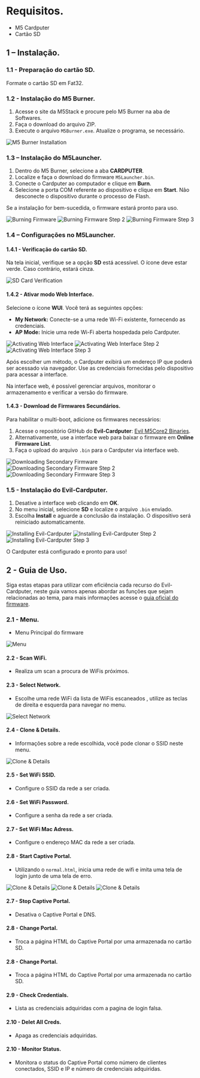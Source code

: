 # Requisitos.

- M5 Cardputer
- Cartão SD

## 1 – Instalação.

### 1.1 - Preparação do cartão SD.

Formate o cartão SD em Fat32.

### 1.2 - Instalação do M5 Burner.

1. Acesse o site da M5Stack e procure pelo M5 Burner na aba de Softwares.
2. Faça o download do arquivo ZIP.
3. Execute o arquivo `M5Burner.exe`. Atualize o programa, se necessário.

![M5 Burner Installation](assets/Imagens/1.2.png)

### 1.3 – Instalação do M5Launcher.

1. Dentro do M5 Burner, selecione a aba **CARDPUTER**.
2. Localize e faça o download do firmware `M5Launcher.bin`.
3. Conecte o Cardputer ao computador e clique em **Burn**.
4. Selecione a porta COM referente ao dispositivo e clique em **Start**. Não desconecte o dispositivo durante o processo de Flash.

Se a instalação for bem-sucedida, o firmware estará pronto para uso.

![Burning Firmware](assets/Imagens/1.3.png)
![Burning Firmware Step 2](assets/Imagens/1.3(2).png)
![Burning Firmware Step 3](assets/Imagens/1.3.(3).png)

### 1.4 – Configurações no M5Launcher.

#### 1.4.1 - Verificação do cartão SD.

Na tela inicial, verifique se a opção **SD** está acessível. O ícone deve estar verde. Caso contrário, estará cinza.

![SD Card Verification](assets/Imagens/1.4.1.png)

#### 1.4.2 - Ativar modo Web Interface.

Selecione o ícone **WUI**. Você terá as seguintes opções:

- **My Network:** Conecte-se a uma rede Wi-Fi existente, fornecendo as credenciais.
- **AP Mode:** Inicie uma rede Wi-Fi aberta hospedada pelo Cardputer.

![Activating Web Interface](assets/Imagens/1.4.2.png)
![Activating Web Interface Step 2](assets/Imagens/1.4.2(2).png)
![Activating Web Interface Step 3](assets/Imagens/1.4.2(3).png)

Após escolher um método, o Cardputer exibirá um endereço IP que poderá ser acessado via navegador. Use as credenciais fornecidas pelo dispositivo para acessar a interface.

Na interface web, é possível gerenciar arquivos, monitorar o armazenamento e verificar a versão do firmware.

#### 1.4.3 - Download de Firmwares Secundários.

Para habilitar o multi-boot, adicione os firmwares necessários:

1. Acesse o repositório GitHub do **Evil-Cardputer**: [Evil M5Core2 Binaries](https://github.com/7h30th3r0n3/Evil-M5Core2/tree/main/binaries).
2. Alternativamente, use a interface web para baixar o firmware em **Online Firmware List**.
3. Faça o upload do arquivo `.bin` para o Cardputer via interface web.

![Downloading Secondary Firmware](assets/Imagens/1.4.3.png)
![Downloading Secondary Firmware Step 2](assets/Imagens/1.4.3(2).png)
![Downloading Secondary Firmware Step 3](assets/Imagens/1.4.3(3).png)

### 1.5 - Instalação do Evil-Cardputer.

1. Desative a interface web clicando em **OK**.
2. No menu inicial, selecione **SD** e localize o arquivo `.bin` enviado.
3. Escolha **Install** e aguarde a conclusão da instalação. O dispositivo será reiniciado automaticamente.

![Installing Evil-Cardputer](assets/Imagens/1.5.png)
![Installing Evil-Cardputer Step 2](assets/Imagens/1.5(2).png)
![Installing Evil-Cardputer Step 3](assets/Imagens/1.5(3).png)

O Cardputer está configurado e pronto para uso!

## 2 - Guia de Uso.
Siga estas etapas para utilizar com eficiência cada recurso do Evil-Cardputer, neste guia vamos apenas abordar as funções que sejam relacionadas ao tema, para mais informações acesse o [guia oficial do firmware](https://github.com/7h30th3r0n3/Evil-M5Project/blob/main/README.md).

### 2.1 - Menu.

- Menu Principal do firmware
  
![Menu](assets/Imagens/2.1.png)

#### 2.2 - Scan WiFi.

- Realiza um scan a procura de WiFis próximos.

#### 2.3 - Select Network.

- Escolhe uma rede WiFi da lista de WiFis escaneados , utilize as teclas de direita e esquerda para navegar no menu.
  
![Select Network](assets/Imagens/2.2.png)

#### 2.4 - Clone & Details.

- Informações sobre a rede escolhida, você pode clonar o SSID neste menu.
  
![Clone & Details](assets/Imagens/2.3.png)

#### 2.5 - Set WiFi SSID.

- Configure o SSID da rede a ser criada.

#### 2.6 - Set WiFi Password.

- Configure a senha da rede a ser criada.


#### 2.7 - Set WiFi Mac Adress.

- Configure o endereço MAC da rede a ser criada.

#### 2.8 - Start Captive Portal.

- Utilizando o `normal.html`, inicia uma rede de wifi e imita uma tela de login junto de uma tela de erro.

![Clone & Details](assets/Imagens/2.8.png)
![Clone & Details](assets/Imagens/2.8(1).png)
![Clone & Details](assets/Imagens/2.8(2).png)

#### 2.7 - Stop Captive Portal.

- Desativa o Captive Portal e DNS.

#### 2.8 - Change Portal.

- Troca a página HTML do Captive Portal por uma armazenada no cartão SD.

#### 2.8 - Change Portal.

- Troca a página HTML do Captive Portal por uma armazenada no cartão SD.

#### 2.9 - Check Credentials.

- Lista as credenciais adquiridas com a pagina de login falsa.

#### 2.10 - Delet All Creds.

- Apaga as credenciais adquiridas.

#### 2.10 - Monitor Status.

- Monitora o status do Captive Portal como número de clientes conectados, SSID e IP e número de credenciais adquiridas.









